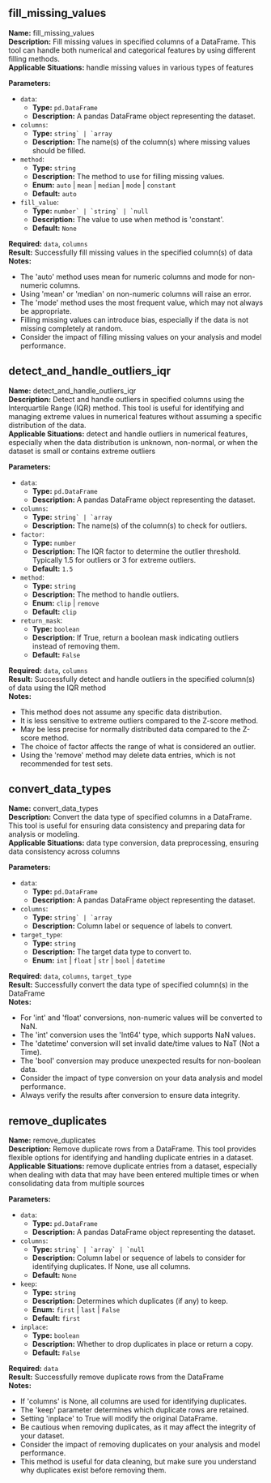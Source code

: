 ## fill_missing_values

**Name:** fill_missing_values  
**Description:** Fill missing values in specified columns of a DataFrame. This tool can handle both numerical and categorical features by using different filling methods.  
**Applicable Situations:** handle missing values in various types of features

**Parameters:**
- `data`:
  - **Type:** `pd.DataFrame`
  - **Description:** A pandas DataFrame object representing the dataset.
- `columns`:
  - **Type:** ``string` | `array``
  - **Description:** The name(s) of the column(s) where missing values should be filled.
- `method`:
  - **Type:** `string`
  - **Description:** The method to use for filling missing values.
  - **Enum:** `auto` | `mean` | `median` | `mode` | `constant`
  - **Default:** `auto`
- `fill_value`:
  - **Type:** ``number` | `string` | `null``
  - **Description:** The value to use when method is 'constant'.
  - **Default:** `None`

**Required:** `data`, `columns`  
**Result:** Successfully fill missing values in the specified column(s) of data  
**Notes:**
- The 'auto' method uses mean for numeric columns and mode for non-numeric columns.
- Using 'mean' or 'median' on non-numeric columns will raise an error.
- The 'mode' method uses the most frequent value, which may not always be appropriate.
- Filling missing values can introduce bias, especially if the data is not missing completely at random.
- Consider the impact of filling missing values on your analysis and model performance.


## detect_and_handle_outliers_iqr

**Name:** detect_and_handle_outliers_iqr  
**Description:** Detect and handle outliers in specified columns using the Interquartile Range (IQR) method. This tool is useful for identifying and managing extreme values in numerical features without assuming a specific distribution of the data.  
**Applicable Situations:** detect and handle outliers in numerical features, especially when the data distribution is unknown, non-normal, or when the dataset is small or contains extreme outliers

**Parameters:**
- `data`:
  - **Type:** `pd.DataFrame`
  - **Description:** A pandas DataFrame object representing the dataset.
- `columns`:
  - **Type:** ``string` | `array``
  - **Description:** The name(s) of the column(s) to check for outliers.
- `factor`:
  - **Type:** `number`
  - **Description:** The IQR factor to determine the outlier threshold. Typically 1.5 for outliers or 3 for extreme outliers.
  - **Default:** `1.5`
- `method`:
  - **Type:** `string`
  - **Description:** The method to handle outliers.
  - **Enum:** `clip` | `remove`
  - **Default:** `clip`
- `return_mask`:
  - **Type:** `boolean`
  - **Description:** If True, return a boolean mask indicating outliers instead of removing them.
  - **Default:** `False`

**Required:** `data`, `columns`  
**Result:** Successfully detect and handle outliers in the specified column(s) of data using the IQR method  
**Notes:**
- This method does not assume any specific data distribution.
- It is less sensitive to extreme outliers compared to the Z-score method.
- May be less precise for normally distributed data compared to the Z-score method.
- The choice of factor affects the range of what is considered an outlier.
- Using the 'remove' method may delete data entries, which is not recommended for test sets.


## convert_data_types

**Name:** convert_data_types  
**Description:** Convert the data type of specified columns in a DataFrame. This tool is useful for ensuring data consistency and preparing data for analysis or modeling.  
**Applicable Situations:** data type conversion, data preprocessing, ensuring data consistency across columns

**Parameters:**
- `data`:
  - **Type:** `pd.DataFrame`
  - **Description:** A pandas DataFrame object representing the dataset.
- `columns`:
  - **Type:** ``string` | `array``
  - **Description:** Column label or sequence of labels to convert.
- `target_type`:
  - **Type:** `string`
  - **Description:** The target data type to convert to.
  - **Enum:** `int` | `float` | `str` | `bool` | `datetime`

**Required:** `data`, `columns`, `target_type`  
**Result:** Successfully convert the data type of specified column(s) in the DataFrame  
**Notes:**
- For 'int' and 'float' conversions, non-numeric values will be converted to NaN.
- The 'int' conversion uses the 'Int64' type, which supports NaN values.
- The 'datetime' conversion will set invalid date/time values to NaT (Not a Time).
- The 'bool' conversion may produce unexpected results for non-boolean data.
- Consider the impact of type conversion on your data analysis and model performance.
- Always verify the results after conversion to ensure data integrity.


## remove_duplicates

**Name:** remove_duplicates  
**Description:** Remove duplicate rows from a DataFrame. This tool provides flexible options for identifying and handling duplicate entries in a dataset.  
**Applicable Situations:** remove duplicate entries from a dataset, especially when dealing with data that may have been entered multiple times or when consolidating data from multiple sources

**Parameters:**
- `data`:
  - **Type:** `pd.DataFrame`
  - **Description:** A pandas DataFrame object representing the dataset.
- `columns`:
  - **Type:** ``string` | `array` | `null``
  - **Description:** Column label or sequence of labels to consider for identifying duplicates. If None, use all columns.
  - **Default:** `None`
- `keep`:
  - **Type:** `string`
  - **Description:** Determines which duplicates (if any) to keep.
  - **Enum:** `first` | `last` | `False`
  - **Default:** `first`
- `inplace`:
  - **Type:** `boolean`
  - **Description:** Whether to drop duplicates in place or return a copy.
  - **Default:** `False`

**Required:** `data`  
**Result:** Successfully remove duplicate rows from the DataFrame  
**Notes:**
- If 'columns' is None, all columns are used for identifying duplicates.
- The 'keep' parameter determines which duplicate rows are retained.
- Setting 'inplace' to True will modify the original DataFrame.
- Be cautious when removing duplicates, as it may affect the integrity of your dataset.
- Consider the impact of removing duplicates on your analysis and model performance.
- This method is useful for data cleaning, but make sure you understand why duplicates exist before removing them.


